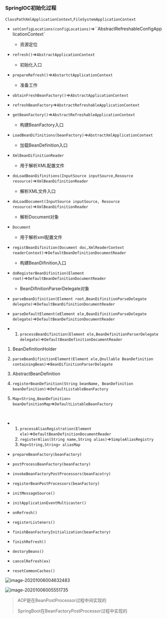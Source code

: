### SpringIOC初始化过程

`ClassPathXmlApplicationContext`,`FileSystemApplicationContext`

- `setConfigLocations(configLocations)`=>``AbstractRefreshableConfigApplicationContext`
  
  - 资源定位
  
- `refresh()`=>`AbstractApplicationContext`
  
  - 初始化入口
  
- `prepareRefresh()`=>`AbstartctApplicationContext`
  
  - 准备工作
  
- `obtainFreshBeanFactory()`=>`AbstractApplicationContext`

- `refreshBeanFactory`=>`AbstractRefreshableApplicationContext`

- `getBeanFactory()`=>`AbstractRefreshableApplicationContext`
  
  - 构建BeanFactory入口
  
- `LoadBeanDifinitions(beanFactory)`=>`AbstractXmlApplicationContext`
  
  - 加载BeanDefinition入口
  
- `XmlBeanDifinitionReader`
  
  - 用于解析XML配置文件
  
- `doLoadBeanDifinitions(InputSource inputSource,Resource resource)`=>`XmlBeanDifinitionReader`
  
  - 解析XML文件入口
  
- `doLoadDocument(InputSource inputSource, Resource resource)`=>`XmlBeanDifinitionReader`
  
  - 解析Document对象
  
- `Document`

  - 用于解析xml配置文件

- `registBeanDifinition(Document doc,XmlReaderContext readerContext)`=>`DefaultBeanDefinitionDocumentReader`
  
  - 构建BeanDifinition入口
  
- `doRegisterBeanDifinition(Element root)`=>`DefaultBeanDefinitionDocumentReader`

  - BeanDifinitionParserDelegate对象

- `parseBeanDifinition(Element root,BeanDifinitionParseDelegate delegate)`=>`DefaultBeanDifinitionDocumentReader`

- `parseDefaultElement(eElement ele,BeanDifinitionParseDelegate delegate)`=>`DefaultBeanDefinitionDocumentReader`

- 1. `processBeanDifinition(Element ele,BeanDefinitionParserDelegate delegate)`=>`DefaultBeanDefinitionDocumentReader`
1. BeanDefinitionHolder
  2. `parseBeanDifinitionElement(Element ele,@nullable BeanDefinition containingBean)`=>`BeanDifinitionParserDelegate`
1. AbstractBeanDefinition
   
3. `registerBeanDefinition(String beanName, BeanDefinition beanDefinition)`=>`DefaultListableBeanFactory`
  4. `Map<String,BeanDefinition> beanDefinitionMap`=>`DefaultListableBeanFactory`

​    

- 1. `processAliasRegistration(Element ele)`=>`DefaultBeanDefinitionDocumentReader`
  2. `registerAlias(String name,String alias)`=>`SimpleAliasRegistry`
  3. `Map<String,String> aliasMap`

- `prepareBeanFactory(beanFactory)`

- `postProcessBeanFactory(beanFactory)`

- `invokeBeanFactoryPostProcessors(beanFacotry)`

- `registerBeanPostProcessors(beanFactory)`

- `initMessageSource()`

- `initApplicationEventMulticaster()`

- `onRefresh()`

- `registerListeners()`

- `finishBeanFactoryInitialization(beanFactory)`

- `finishRefresh()`

- `destoryBeans()`

- `cancelRefresh(ex)`

- `resetCommonCaches()`







![image-20201006004632483](../../../../../images/image-20201006004632483.png)

![image-20201006005551735](../../../../../images/image-20201006005551735.png)



> AOP是在BeanPostProcessor过程中间实现的
>
> SpringBoot在BeanFactoryPostProcessor过程中实现的